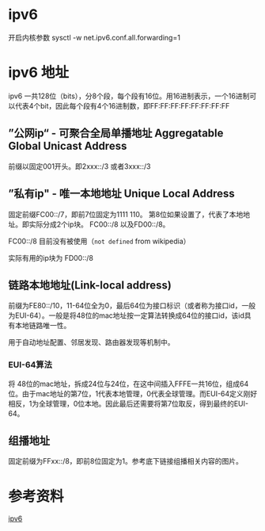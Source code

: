 # ipv6
开启内核参数
sysctl -w net.ipv6.conf.all.forwarding=1

# ipv6 地址

ipv6 一共128位（bits），分8个段，每个段有16位。用16进制表示，一个16进制可以代表4个bit，因此每个段有4个16进制数，即FF:FF:FF:FF:FF:FF:FF:FF

## ”公网ip“ - 可聚合全局单播地址 Aggregatable Global Unicast Address

前缀以固定001开头。即2xxx::/3 或者3xxx::/3

## ”私有ip" -  唯一本地地址 Unique Local Address

固定前缀FC00::/7，即前7位固定为1111 110。 第8位如果设置了，代表了本地地址。即实际分成2个ip块。 FC00::/8 以及FD00::/8。

FC00::/8 目前没有被使用（`not defined` from wikipedia）

实际有用的ip块为 FD00::/8


## 链路本地地址(Link-local address)

前缀为FE80::/10，11-64位全为0，最后64位为接口标识（或者称为接口id，一般为EUI-64）。一般是将48位的mac地址按一定算法转换成64位的接口id，该id具有本地链路唯一性。

用于自动地址配置、邻居发现、路由器发现等机制中。

### EUI-64算法

将 48位的mac地址，拆成24位与24位，在这中间插入FFFE一共16位，组成64位。由于mac地址的第7位，1代表本地管理，0代表全球管理。而EUI-64定义刚好相反，1为全球管理，0位本地。因此最后还需要将第7位取反，得到最终的EUI-64。


## 组播地址
固定前缀为FFxx::/8，即前8位固定为1。参考底下链接组播相关内容的图片。




# 参考资料

[ipv6](https://zhuanlan.zhihu.com/p/425805018)
